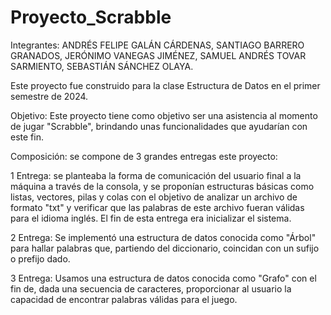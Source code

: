 # Proyecto_Scrabble
Integrantes: ANDRÉS FELIPE GALÁN CÁRDENAS, SANTIAGO BARRERO GRANADOS, JERÓNIMO VANEGAS JIMÉNEZ, SAMUEL ANDRÉS TOVAR SARMIENTO, SEBASTIÁN SÁNCHEZ OLAYA.

Este proyecto fue construido para la clase Estructura de Datos en el primer semestre de 2024.

Objetivo: Este proyecto tiene como objetivo ser una asistencia al momento de jugar "Scrabble", brindando unas funcionalidades que ayudarían con este fin.

Composición: se compone de 3 grandes entregas este proyecto:

  1 Entrega: se planteaba la forma de comunicación del usuario final a la máquina a través de la consola, y se proponían estructuras básicas como listas, vectores, pilas y colas con el objetivo de analizar un archivo de formato "txt" y verificar que las palabras de este archivo fueran válidas para el idioma inglés. El fin de esta entrega era inicializar el sistema.
  
  2 Entrega: Se implementó una estructura de datos conocida como "Árbol" para hallar palabras que, partiendo del diccionario, coincidan con un sufijo o prefijo dado.
  
  3 Entrega: Usamos una estructura de datos conocida como "Grafo" con el fin de, dada una secuencia de caracteres, proporcionar al usuario la capacidad de encontrar palabras válidas para el juego.

